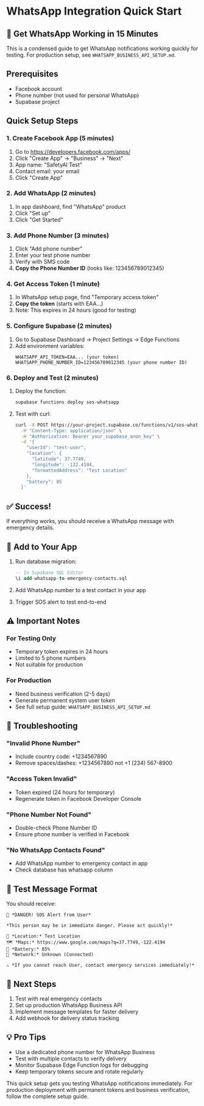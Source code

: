 # WhatsApp Integration Quick Start

## 🚀 Get WhatsApp Working in 15 Minutes

This is a condensed guide to get WhatsApp notifications working quickly for testing. For production setup, see `WHATSAPP_BUSINESS_API_SETUP.md`.

## Prerequisites
- Facebook account
- Phone number (not used for personal WhatsApp)
- Supabase project

## Quick Setup Steps

### 1. Create Facebook App (5 minutes)
1. Go to https://developers.facebook.com/apps/
2. Click "Create App" → "Business" → "Next"
3. App name: "SafetyAI Test"
4. Contact email: your email
5. Click "Create App"

### 2. Add WhatsApp (2 minutes)
1. In app dashboard, find "WhatsApp" product
2. Click "Set up"
3. Click "Get Started"

### 3. Add Phone Number (3 minutes)
1. Click "Add phone number"
2. Enter your test phone number
3. Verify with SMS code
4. **Copy the Phone Number ID** (looks like: 123456789012345)

### 4. Get Access Token (1 minute)
1. In WhatsApp setup page, find "Temporary access token"
2. **Copy the token** (starts with EAA...)
3. Note: This expires in 24 hours (good for testing)

### 5. Configure Supabase (2 minutes)
1. Go to Supabase Dashboard → Project Settings → Edge Functions
2. Add environment variables:
   ```
   WHATSAPP_API_TOKEN=EAA... (your token)
   WHATSAPP_PHONE_NUMBER_ID=123456789012345 (your phone number ID)
   ```

### 6. Deploy and Test (2 minutes)
1. Deploy the function:
   ```bash
   supabase functions deploy sos-whatsapp
   ```

2. Test with curl:
   ```bash
   curl -X POST https://your-project.supabase.co/functions/v1/sos-whatsapp \
     -H "Content-Type: application/json" \
     -H "Authorization: Bearer your_supabase_anon_key" \
     -d '{
       "userId": "test-user",
       "location": {
         "latitude": 37.7749,
         "longitude": -122.4194,
         "formattedAddress": "Test Location"
       },
       "battery": 85
     }'
   ```

## ✅ Success!
If everything works, you should receive a WhatsApp message with emergency details.

## 🔧 Add to Your App
1. Run database migration:
   ```sql
   -- In Supabase SQL Editor
   \i add-whatsapp-to-emergency-contacts.sql
   ```

2. Add WhatsApp number to a test contact in your app

3. Trigger SOS alert to test end-to-end

## ⚠️ Important Notes

### For Testing Only
- Temporary token expires in 24 hours
- Limited to 5 phone numbers
- Not suitable for production

### For Production
- Need business verification (2-5 days)
- Generate permanent system user token
- See full setup guide: `WHATSAPP_BUSINESS_API_SETUP.md`

## 🐛 Troubleshooting

### "Invalid Phone Number"
- Include country code: +1234567890
- Remove spaces/dashes: +1234567890 not +1 (234) 567-8900

### "Access Token Invalid"
- Token expired (24 hours for temporary)
- Regenerate token in Facebook Developer Console

### "Phone Number Not Found"
- Double-check Phone Number ID
- Ensure phone number is verified in Facebook

### "No WhatsApp Contacts Found"
- Add WhatsApp number to emergency contact in app
- Check database has whatsapp column

## 📱 Test Message Format
You should receive:
```
🚨 *DANGER! SOS Alert from User*

*This person may be in immediate danger. Please act quickly!*

📍 *Location:* Test Location
🗺️ *Maps:* https://www.google.com/maps?q=37.7749,-122.4194
🔋 *Battery:* 85%
📶 *Network:* Unknown (Connected)

⚠️ *If you cannot reach User, contact emergency services immediately!*
```

## 🎯 Next Steps
1. Test with real emergency contacts
2. Set up production WhatsApp Business API
3. Implement message templates for faster delivery
4. Add webhook for delivery status tracking

## 💡 Pro Tips
- Use a dedicated phone number for WhatsApp Business
- Test with multiple contacts to verify delivery
- Monitor Supabase Edge Function logs for debugging
- Keep temporary tokens secure and rotate regularly

This quick setup gets you testing WhatsApp notifications immediately. For production deployment with permanent tokens and business verification, follow the complete setup guide.